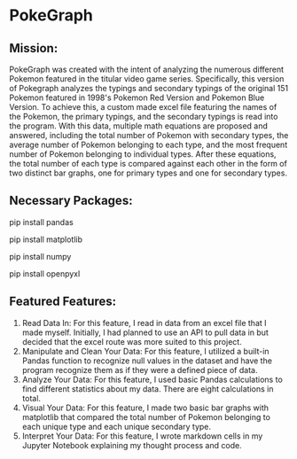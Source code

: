 # PokeGraph

## Mission:
PokeGraph was created with the intent of analyzing the numerous different Pokemon featured in the titular video game series. Specifically, this version of Pokegraph analyzes the typings and secondary typings of the original 151 Pokemon featured in 1998's Pokemon Red Version and Pokemon Blue Version. To achieve this, a custom made excel file featuring the names of the Pokemon, the primary typings, and the secondary typings is read into the program. With this data, multiple math equations are proposed and answered, including the total number of Pokemon with secondary types, the average number of Pokemon belonging to each type, and the most frequent number of Pokemon belonging to individual types. After these equations, the total number of each type is compared against each other in the form of two distinct bar graphs, one for primary types and one for secondary types.

## Necessary Packages:
pip install pandas

pip install matplotlib

pip install numpy

pip install openpyxl

## Featured Features:
1. Read Data In: For this feature, I read in data from an excel file that I made myself. Initially, I had planned to use an API to pull data in but decided that the excel route was more suited to this project.
2. Manipulate and Clean Your Data: For this feature, I utilized a built-in Pandas function to recognize null values in the dataset and have the program recognize them as if they were a defined piece of data.
3. Analyze Your Data: For this feature, I used basic Pandas calculations to find different statistics about my data. There are eight calculations in total.
4. Visual Your Data: For this feature, I made two basic bar graphs with matplotlib that compared the total number of Pokemon belonging to each unique type and each unique secondary type.
5. Interpret Your Data: For this feature, I wrote markdown cells in my Jupyter Notebook explaining my thought process and code. 
